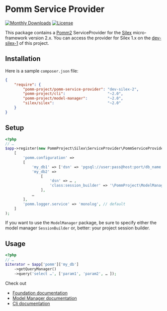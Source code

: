 # Pomm Service Provider

[![Monthly Downloads](https://poser.pugx.org/pomm-project/pomm-service-provider/d/monthly.png)](https://packagist.org/packages/pomm-project/pomm-service-provider) [![License](https://poser.pugx.org/pomm-project/pomm-service-provider/license.svg)](https://packagist.org/packages/pomm-project/pomm-service-provider)

This package contains a [Pomm2](http://www.pomm-project.org) ServiceProvider for the [Silex](http://silex.sensiolabs.org/) micro-framework version 2.x. You can access the provider for Silex 1.x on the [dev-silex-1](https://github.com/pomm-project/pomm-profiler-service-provider/tree/silex-1) of this project.

## Installation

Here is a sample `composer.json` file:

```json
{
    "require": {
        "pomm-project/pomm-service-provider": "dev-silex-2",
        "pomm-project/cli":                   "~2.0",
        "pomm-project/model-manager":         "~2.0",
        "silex/silex":                        "~2.0"
    }
}
```

## Setup

```php
<?php
// …
$app->register(new PommProject\Silex\ServiceProvider\PommServiceProvider(),
    [
        'pomm.configuration' =>
        [
            'my_db1' => ['dsn' => 'pgsql://user:pass@host:port/db_name'],
            'my_db2' =>
                [
                    'dsn' => … ,
                    'class:session_builder' => '\PommProject\ModelManager\SessionBuilder',
                ],
            …
        ],
        'pomm.logger.service' => 'monolog', // default
    ]
);
```

If you want to use the `ModelManager` package, be sure to specify either the model manager `SessionBuilder` or, better: your project session builder.

## Usage

```php
<?php
// …
$iterator = $app['pomm']['my_db']
    ->getQueryManager()
    ->query('select …', ['param1', 'param2', … ]);
```

Check out

 * [Foundation documentation](https://github.com/pomm-project/Foundation/blob/master/README.md)
 * [Model Manager documentation](https://github.com/pomm-project/ModelManager/blob/master/README.md)
 * [Cli documentation](https://github.com/pomm-project/Cli/blob/master/README.md)
